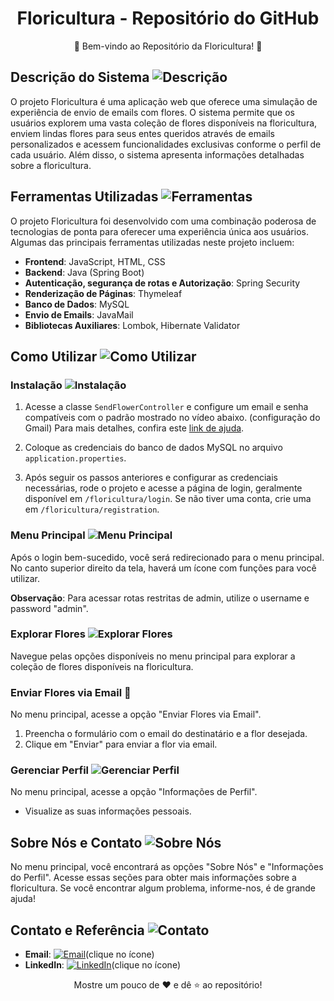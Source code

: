 <h1 align="center">Floricultura - Repositório do GitHub</h1>
<p align="center">🌺 Bem-vindo ao Repositório da Floricultura! 🌺</p>

## Descrição do Sistema ![Descrição](https://img.icons8.com/color/24/000000/info.png)
O projeto Floricultura é uma aplicação web que oferece uma simulação de experiência de envio de emails com flores. O sistema permite que os usuários explorem uma vasta coleção de flores disponíveis na floricultura, enviem lindas flores para seus entes queridos através de emails personalizados e acessem funcionalidades exclusivas conforme o perfil de cada usuário. Além disso, o sistema apresenta informações detalhadas sobre a floricultura.

## Ferramentas Utilizadas ![Ferramentas](https://img.icons8.com/color/24/000000/toolbox.png)
O projeto Floricultura foi desenvolvido com uma combinação poderosa de tecnologias de ponta para oferecer uma experiência única aos usuários. Algumas das principais ferramentas utilizadas neste projeto incluem:

- **Frontend**: JavaScript, HTML, CSS
- **Backend**: Java (Spring Boot)
- **Autenticação, segurança de rotas e Autorização**: Spring Security
- **Renderização de Páginas**: Thymeleaf
- **Banco de Dados**: MySQL
- **Envio de Emails**: JavaMail
- **Bibliotecas Auxiliares**: Lombok, Hibernate Validator

## Como Utilizar ![Como Utilizar](https://img.icons8.com/color/24/000000/toolbox.png)
### Instalação ![Instalação](https://img.icons8.com/color/24/000000/download--v2.png)
1. Acesse a classe `SendFlowerController` e configure um email e senha compatíveis com o padrão mostrado no vídeo abaixo. (configuração do Gmail) Para mais detalhes, confira este [link de ajuda](https://youtu.be/bK5j-GDhq8M).

2. Coloque as credenciais do banco de dados MySQL no arquivo `application.properties`.

3. Após seguir os passos anteriores e configurar as credenciais necessárias, rode o projeto e acesse a página de login, geralmente disponível em `/floricultura/login`. Se não tiver uma conta, crie uma em `/floricultura/registration`.

### Menu Principal ![Menu Principal](https://img.icons8.com/color/24/000000/home-page.png)
Após o login bem-sucedido, você será redirecionado para o menu principal. No canto superior direito da tela, haverá um ícone com funções para você utilizar.

**Observação**: Para acessar rotas restritas de admin, utilize o username e password "admin".

### Explorar Flores ![Explorar Flores](https://img.icons8.com/color/24/000000/flower.png)
Navegue pelas opções disponíveis no menu principal para explorar a coleção de flores disponíveis na floricultura.

### Enviar Flores via Email 🌺
No menu principal, acesse a opção "Enviar Flores via Email".
1. Preencha o formulário com o email do destinatário e a flor desejada.
2. Clique em "Enviar" para enviar a flor via email.

### Gerenciar Perfil ![Gerenciar Perfil](https://img.icons8.com/color/24/000000/user.png)
No menu principal, acesse a opção "Informações de Perfil".
- Visualize as suas informações pessoais.

## Sobre Nós e Contato ![Sobre Nós](https://img.icons8.com/color/24/000000/group.png)
No menu principal, você encontrará as opções "Sobre Nós" e "Informações do Perfil". Acesse essas seções para obter mais informações sobre a floricultura. Se você encontrar algum problema, informe-nos, é de grande ajuda!

## Contato e Referência ![Contato](https://img.icons8.com/color/24/000000/email.png)
- **Email**: [![Email](https://img.icons8.com/color/24/000000/email.png)](mailto:igorccampos9@gmail.com)(clique no ícone)
- **LinkedIn**: [![LinkedIn](https://img.icons8.com/color/24/000000/linkedin.png)](https://www.linkedin.com/in/igor-de-campos-46a755265/)(clique no ícone)

<p align="center">
  Mostre um pouco de ❤️ e dê ⭐️ ao repositório!
</p>
